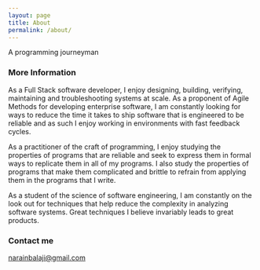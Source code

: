 ```yaml
---
layout: page
title: About
permalink: /about/
---
```


A programming journeyman

### More Information

As a Full Stack software developer, I enjoy designing, building, verifying, maintaining and troubleshooting systems at scale. As a proponent of Agile Methods for developing enterprise software, I am constantly looking for ways to reduce the time it takes to ship software that is engineered to be reliable and as such I enjoy working in environments with fast feedback cycles.

As a practitioner of the craft of programming, I enjoy studying the properties of programs that are reliable and seek to express them in formal ways to replicate them in all of my programs. I also study the properties of programs that make them complicated and brittle to refrain from applying them in the programs that I write.

As a student of the science of software engineering, I am constantly on the look out for techniques that help reduce the complexity in analyzing software systems. Great techniques I believe invariably leads to great products.

### Contact me

[narainbalaji@gmail.com](mailto:email@domain.com)
